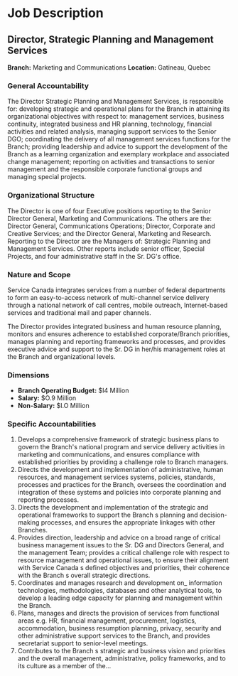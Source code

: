 # Job Description

## Director, Strategic Planning and Management Services

**Branch:** Marketing and Communications
**Location:** Gatineau, Quebec

### General Accountability

The Director Strategic Planning and Management Services, is responsible for: developing strategic and operational plans for the Branch in attaining its organizational objectives with respect to: management services, business continuity, integrated business and HR planning, technology, financial activities and related analysis, managing support services to the Senior DGO; coordinating the delivery of all management services functions for the Branch; providing leadership and advice to support the development of the Branch as a learning organization and exemplary workplace and associated change management; reporting on activities and transactions to senior management and the responsible corporate functional groups and managing special projects.

### Organizational Structure

The Director is one of four Executive positions reporting to the Senior Director General, Marketing and Communications. The others are the: Director General, Communications Operations; Director, Corporate and Creative Services; and the Director General, Marketing and Research. Reporting to the Director are the Managers of: Strategic Planning and Management Services. Other reports include senior officer, Special Projects, and four administrative staff in the Sr. DG's office.

### Nature and Scope

Service Canada integrates services from a number of federal departments to form an easy-to-access network of multi-channel service delivery through a national network of call centres, mobile outreach, Internet-based services and traditional mail and paper channels.

The Director provides integrated business and human resource planning, monitors and ensures adherence to established corporate/Branch priorities, manages planning and reporting frameworks and processes, and provides executive advice and support to the Sr. DG in her/his management roles at the Branch and organizational levels.

### Dimensions

*   **Branch Operating Budget:** $I4 Million
*   **Salary:** $O.9 Million
*   **Non-Salary:** $I.O Million

### Specific Accountabilities

1.  Develops a comprehensive framework of strategic business plans to govern the Branch's national program and service delivery activities in marketing and communications, and ensures compliance with established priorities by providing a challenge role to Branch managers.
2.  Directs the development and implementation of administrative, human resources, and management services systems, policies, standards, processes and practices for the Branch, oversees the coordination and integration of these systems and policies into corporate planning and reporting processes.
3.  Directs the development and implementation of the strategic and operational frameworks to support the Branch s planning and decision-making processes, and ensures the appropriate linkages with other Branches.
4.  Provides direction, leadership and advice on a broad range of critical business management issues to the Sr. DG and Directors General, and the management Team; provides a critical challenge role with respect to resource management and operational issues, to ensure their alignment with Service Canada s defined objectives and priorities, their coherence with the Branch s overall strategic directions.
5.  Coordinates and manages research and development on_ information technologies, methodologies, databases and other analytical tools, to develop a leading edge capacity for planning and management within the Branch.
6.  Plans, manages and directs the provision of services from functional areas e.g. HR, financial management, procurement, logistics, accommodation, business resumption planning, privacy, security and other administrative support services to the Branch, and provides secretariat support to senior-level meetings.
7.  Contributes to the Branch s strategic and business vision and priorities and the overall management, administrative, policy frameworks, and to its culture as a member of the...
